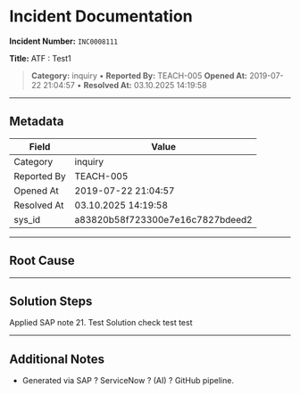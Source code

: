 # Incident Documentation

**Incident Number:** `INC0008111`

**Title:** ATF : Test1

> **Category:** inquiry • **Reported By:** TEACH-005
> **Opened At:** 2019-07-22 21:04:57 • **Resolved At:** 03.10.2025 14:19:58

---

## Metadata

| Field | Value |
|---|---|
| Category | inquiry |
| Reported By | TEACH-005 |
| Opened At | 2019-07-22 21:04:57 |
| Resolved At | 03.10.2025 14:19:58 |
| sys_id | a83820b58f723300e7e16c7827bdeed2 |

---

## Root Cause



---

## Solution Steps

Applied SAP note 21. Test Solution check test test

---

## Additional Notes

- Generated via SAP ? ServiceNow ? (AI) ? GitHub pipeline.

